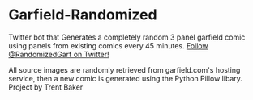 # Garfield-Randomized
 Twitter bot that Generates a completely random 3 panel garfield comic using panels from existing comics every 45 minutes.
 [Follow @RandomizedGarf on Twitter!](https://twitter.com/RandomizedGarf)

 All source images are randomly retrieved from garfield.com's hosting service, then a new comic is generated using the Python Pillow libary. Project by Trent Baker
